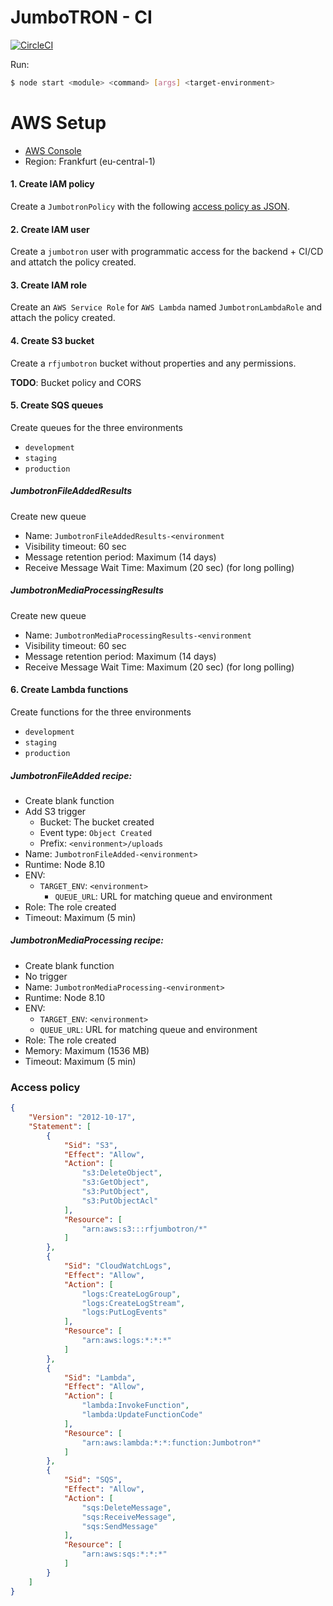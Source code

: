 # JumboTRON - CI

[![CircleCI](https://circleci.com/gh/rfit/jumbotron-ci.svg?style=shield)](https://circleci.com/gh/rfit/jumbotron-ci)

Run:
```BASH
$ node start <module> <command> [args] <target-environment>
```

# AWS Setup
* [AWS Console](https://rfit.signin.aws.amazon.com/console)
* Region: Frankfurt (eu-central-1)

#### 1. Create IAM policy
Create a `JumbotronPolicy` with the following [access policy as JSON](#access-policy).

#### 2. Create IAM user
Create a `jumbotron` user with programmatic access for the backend + CI/CD and attatch the policy created.

#### 3. Create IAM role
Create an `AWS Service Role` for `AWS Lambda` named `JumbotronLambdaRole` and attach the policy created.

#### 4. Create S3 bucket
Create a `rfjumbotron` bucket without properties and any permissions.

**TODO**: Bucket policy and CORS

#### 5. Create SQS queues
Create queues for the three environments
* `development`
* `staging`
* `production`

##### JumbotronFileAddedResults
Create new queue
* Name: `JumbotronFileAddedResults-<environment`
* Visibility timeout: 60 sec
* Message retention period: Maximum (14 days)
* Receive Message Wait Time: Maximum (20 sec) (for long polling)

##### JumbotronMediaProcessingResults
Create new queue
* Name: `JumbotronMediaProcessingResults-<environment`
* Visibility timeout: 60 sec
* Message retention period: Maximum (14 days)
* Receive Message Wait Time: Maximum (20 sec) (for long polling)

#### 6. Create Lambda functions
Create functions for the three environments
* `development`
* `staging`
* `production`

##### JumbotronFileAdded recipe:
* Create blank function
* Add S3 trigger
  * Bucket: The bucket created
  * Event type: `Object Created`
  * Prefix: `<environment>/uploads`
* Name: `JumbotronFileAdded-<environment>`
* Runtime: Node 8.10
* ENV:
  * `TARGET_ENV`: `<environment>`
	* `QUEUE_URL`: URL for matching queue and environment
* Role: The role created
* Timeout: Maximum (5 min)

##### JumbotronMediaProcessing recipe:
* Create blank function
* No trigger
* Name: `JumbotronMediaProcessing-<environment>`
* Runtime: Node 8.10
* ENV:
  * `TARGET_ENV`: `<environment>`
  * `QUEUE_URL`: URL for matching queue and environment
* Role: The role created
* Memory: Maximum (1536 MB)
* Timeout: Maximum (5 min)

### Access policy
```json
{
    "Version": "2012-10-17",
    "Statement": [
        {
            "Sid": "S3",
            "Effect": "Allow",
            "Action": [
                "s3:DeleteObject",
                "s3:GetObject",
                "s3:PutObject",
                "s3:PutObjectAcl"
            ],
            "Resource": [
                "arn:aws:s3:::rfjumbotron/*"
            ]
        },
        {
            "Sid": "CloudWatchLogs",
            "Effect": "Allow",
            "Action": [
                "logs:CreateLogGroup",
                "logs:CreateLogStream",
                "logs:PutLogEvents"
            ],
            "Resource": [
                "arn:aws:logs:*:*:*"
            ]
        },
        {
            "Sid": "Lambda",
            "Effect": "Allow",
            "Action": [
                "lambda:InvokeFunction",
                "lambda:UpdateFunctionCode"
            ],
            "Resource": [
                "arn:aws:lambda:*:*:function:Jumbotron*"
            ]
        },
        {
            "Sid": "SQS",
            "Effect": "Allow",
            "Action": [
                "sqs:DeleteMessage",
                "sqs:ReceiveMessage",
                "sqs:SendMessage"
            ],
            "Resource": [
                "arn:aws:sqs:*:*:*"
            ]
        }
    ]
}
```
